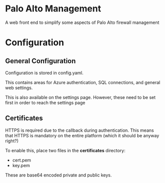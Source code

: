 # Palo Alto Management

A web front end to simplify some aspects of Palo Alto firewall management

# Configuration

## General Configuration
Configuration is stored in config.yaml.

This contains areas for Azure authentication, SQL connections, and general web settings.

This is also available on the settings page. However, these need to be set first in order to reach the settings page

## Certificates
HTTPS is required due to the callback during authentication. This means that HTTPS is mandatory on the entire platform (which it should be anyway right?)

To enable this, place two files in the **certificates** directory:
* cert.pem
* key.pem

These are base64 encoded private and public keys.

